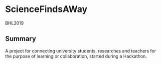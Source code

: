 # ScienceFindsAWay
BHL2019

## Summary

A project for connecting university students, researches and teachers for the purpose of learning or collaboration, started during a Hackathon.
